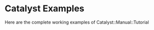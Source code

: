 Catalyst Examples
=================

Here are the complete working examples of Catalyst::Manual::Tutorial
